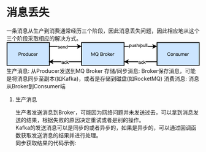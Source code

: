 # 消息丢失

一条消息从生产到消费通常经历三个阶段，因此消息丢失问题，因此相应地从这个三个阶段采取相应的解决方式。
![消息发送过程](/images/消息发送过程.png)  
生产消息: 从Producer发送到MQ Broker
存储/同步消息: Broker保存消息，可能是将消息同步至副本(如Kafka)，或者是存储到磁盘(如RocketMQ)
消费消息: 消息从Broker到Consumer端

1. 生产消息

    生产者发送消息到Broker，可能因为网络问题并未发送过去，可以拿到消息发送的结果，根据失败的原因决定重试或者是别的操作。  
    Kafka的发送消息可以是同步的或者异步的，如果是异步的，可以通过回调函数获取发送消息的结果并进行处理。  
    同步获取结果的代码示例:  
    ```java
    
    
    ```

